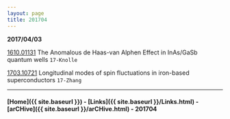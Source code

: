 ```yaml
---
layout: page
title: 201704
---
```



__2017/04/03__

[1610.01131](https://arxiv.org/abs/1610.01131) The Anomalous de
Haas-van Alphen Effect in InAs/GaSb quantum wells `17-Knolle `

[1703.10721](https://arxiv.org/abs/1703.10721) Longitudinal modes of spin
fluctuations in iron-based superconductors `17-Zhang`

---


#### [Home]({{ site.baseurl }}) - [Links]({{ site.baseurl }}/Links.html) - [arCHive]({{ site.baseurl }}/arCHive.html) - 201704
